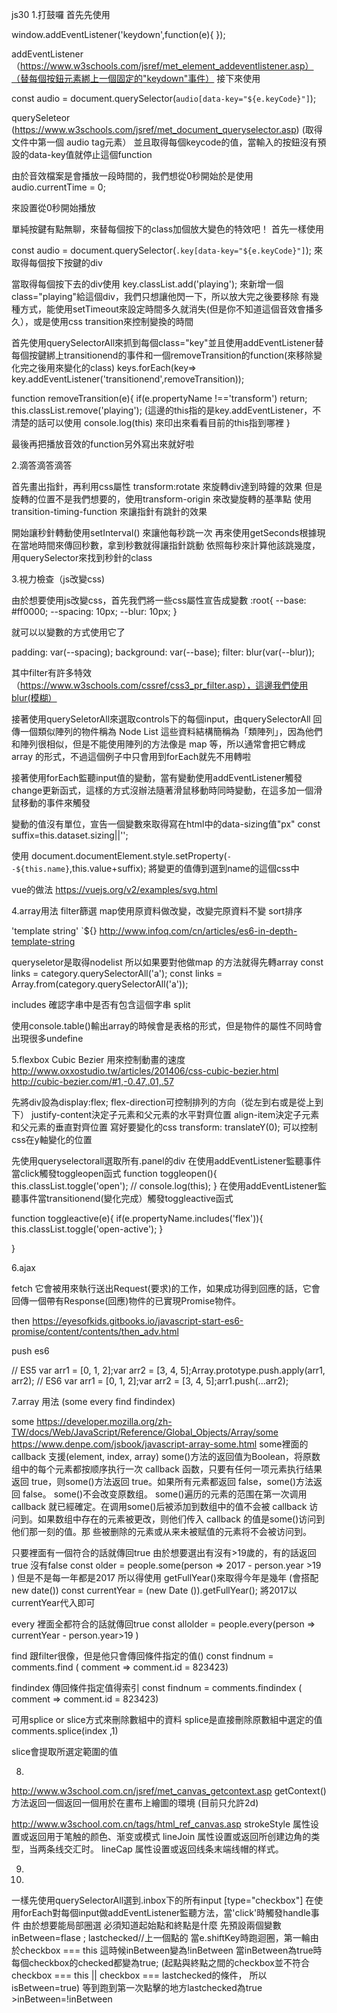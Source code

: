 js30
1.打鼓囉
首先先使用

window.addEventListener('keydown',function(e){
});

addEventListener（https://www.w3schools.com/jsref/met_element_addeventlistener.asp）（替每個按鈕元素綁上一個固定的"keydown"事件）
接下來使用

  const audio = document.querySelector(`audio[data-key="${e.keyCode}"]`);

querySeleteor (https://www.w3schools.com/jsref/met_document_queryselector.asp)
(取得文件中第一個 audio tag元素）
並且取得每個keycode的值，當輸入的按鈕沒有預設的data-key值就停止這個function

由於音效檔案是會播放一段時間的，我們想從0秒開始於是使用
audio.currentTime = 0;

來設置從0秒開始播放

單純按鍵有點無聊，來替每個按下的class加個放大變色的特效吧！
首先一樣使用

  const audio = document.querySelector(`.key[data-key="${e.keyCode}"]`);
來取得每個按下按鍵的div

當取得每個按下去的div使用
key.classList.add('playing');
來新增一個class="playing"給這個div，我們只想讓他閃一下，所以放大完之後要移除
有幾種方式，能使用setTimeout來設定時間多久就消失(但是你不知道這個音效會播多久），或是使用css transition來控制變換的時間

首先使用querySelectorAll來抓到每個class="key"並且使用addEventListener替每個按鍵綁上transitionend的事件和一個removeTransition的function(來移除變化完之後用來變化的class)
keys.forEach(key=> key.addEventListener('transitionend',removeTransition));

function removeTransition(e){
  if(e.propertyName !=='transform') return;
  this.classList.remove('playing');
  (這邊的this指的是key.addEventListener，不清楚的話可以使用
  console.log(this) 來印出來看看目前的this指到哪裡
}

最後再把播放音效的function另外寫出來就好啦


2.滴答滴答滴答

首先畫出指針，再利用css屬性 transform:rotate 來旋轉div達到時鐘的效果
但是旋轉的位置不是我們想要的，使用transform-origin 來改變旋轉的基準點
使用 transition-timing-function 來讓指針有跳針的效果

開始讓秒針轉動使用setInterval() 來讓他每秒跳一次
再來使用getSeconds根據現在當地時間來傳回秒數，拿到秒數就得讓指針跳動
依照每秒來計算他該跳幾度，用querySelector來找到秒針的class


3.視力檢查（js改變css)

由於想要使用js改變css，首先我們將一些css屬性宣告成變數
  :root{
      --base:  #ff0000;
      --spacing: 10px;
      --blur: 10px;
    }

 就可以以變數的方式使用它了

   padding: var(--spacing);
    background: var(--base);
    filter: blur(var(--blur));

其中filter有許多特效（https://www.w3schools.com/cssref/css3_pr_filter.asp），這邊我們使用blur(模糊）

接著使用querySeletorAll來選取controls下的每個input，由querySelectorAll 回傳一個類似陣列的物件稱為 Node List 這些資料結構簡稱為「類陣列」，因為他們和陣列很相似，但是不能使用陣列的方法像是 map 等，所以通常會把它轉成array 的形式，不過這個例子中只會用到forEach就先不用轉啦

接著使用forEach監聽input值的變動，當有變動使用addEventListener觸發change更新函式，這樣的方式沒辦法隨著滑鼠移動時同時變動，在這多加一個滑鼠移動的事件來觸發

變動的值沒有單位，宣告一個變數來取得寫在html中的data-sizing值"px"
   const suffix=this.dataset.sizing||'';

使用
   document.documentElement.style.setProperty(`--${this.name}`,this.value+suffix);
將變更的值傳到選到name的這個css中

vue的做法
https://vuejs.org/v2/examples/svg.html


4.array用法
filter篩選
map使用原資料做改變，改變完原資料不變
sort排序

'template string'   `${}
http://www.infoq.com/cn/articles/es6-in-depth-template-string

queryseletor是取得nodelist 所以如果要對他做map 的方法就得先轉array
  const links = category.querySelectorAll('a');
  const links = Array.from(category.querySelectorAll('a'));

includes  確認字串中是否有包含這個字串
split

使用console.table()輸出array的時候會是表格的形式，但是物件的屬性不同時會出現很多undefine

5.flexbox
Cubic Bezier 用來控制動畫的速度
http://www.oxxostudio.tw/articles/201406/css-cubic-bezier.html
http://cubic-bezier.com/#1,-0.47,.01,.57

先將div設為display:flex;
flex-direction可控制排列的方向（從左到右或是從上到下）
justify-content決定子元素和父元素的水平對齊位置
align-item決定子元素和父元素的垂直對齊位置
寫好要變化的css
 transform: translateY(0); 可以控制css在y軸變化的位置

 先使用queryselectorall選取所有.panel的div
 在使用addEventListener監聽事件當click觸發toggleopen函式
  function toggleopen(){
    this.classList.toggle('open');
        // console.log(this);
  }
在使用addEventListener監聽事件當transitionend(變化完成）觸發toggleactive函式

  function toggleactive(e){
    if(e.propertyName.includes('flex')){
      this.classList.toggle('open-active');
    }

  }


6.ajax

fetch
它會被用來執行送出Request(要求)的工作，如果成功得到回應的話，它會回傳一個帶有Response(回應)物件的已實現Promise物件。

then
https://eyesofkids.gitbooks.io/javascript-start-es6-promise/content/contents/then_adv.html

push es6

// ES5
var arr1 = [0, 1, 2];var arr2 = [3, 4, 5];Array.prototype.push.apply(arr1, arr2);
// ES6
var arr1 = [0, 1, 2];var arr2 = [3, 4, 5];arr1.push(...arr2);


7.array 用法  (some every find findindex)

 some
 https://developer.mozilla.org/zh-TW/docs/Web/JavaScript/Reference/Global_Objects/Array/some
 https://www.denpe.com/jsbook/javascript-array-some.html
 some裡面的callback 支援(element, index, array)
 some()方法的返回值为Boolean，将原数组中的每个元素都按顺序执行一次 callback 函数，只要有任何一项元素执行结果返回 true，则some()方法返回 true。如果所有元素都返回 false，some()方法返回 false。
 some()不会改变原数组。
 some()遍历的元素的范围在第一次调用 callback 就已經確定。在调用some()后被添加到数组中的值不会被  callback 访问到。如果数组中存在的元素被更改，则他们传入 callback 的值是some()访问到他们那一刻的值。那 些被删除的元素或从来未被赋值的元素将不会被访问到。

 只要裡面有一個符合的話就傳回true
 由於想要選出有沒有>19歲的，有的話返回true 沒有false
    const older = people.some(person => 2017 - person.year >19 )
  但是不是每一年都是2017 所以得使用 getFullYear()來取得今年是幾年 (會搭配new date())
   const currentYear = (new Date ()).getFullYear();
   將2017以currentYear代入即可

 every
  裡面全都符合的話就傳回true
     const allolder = people.every(person => currentYear - person.year>19 )

 find
  跟filter很像，但是他只會傳回條件指定的值()
     const findnum = comments.find ( comment => comment.id = 823423)

 findindex
  傳回條件指定值得索引
   const findnum = comments.findindex ( comment => comment.id = 823423)

  可用splice or slice方式來刪除數組中的資料
  splice是直接刪除原數組中選定的值
    comments.splice(index ,1)

  slice會提取所選定範圍的值

8.

http://www.w3school.com.cn/jsref/met_canvas_getcontext.asp
getContext() 方法返回一個返回一個用於在畫布上繪圖的環境 (目前只允許2d)

http://www.w3school.com.cn/tags/html_ref_canvas.asp
strokeStyle 属性设置或返回用于笔触的颜色、渐变或模式
lineJoin 属性设置或返回所创建边角的类型，当两条线交汇时。
lineCap 属性设置或返回线条末端线帽的样式。


9.

10.
一樣先使用querySelectorAll選到.inbox下的所有input [type="checkbox"]
在使用forEach對每個input做addEventListener監聽方法，當'click'時觸發handle事件
由於想要能局部圈選 必須知道起始點和終點是什麼
先預設兩個變數inBetween=flase ; lastchecked//上一個點的
當e.shiftKey時跑迴圈，第一輪由於checkbox === this 這時候inBetween變為!inBetween
當inBetween為true時 每個checkbox的checked都變為true;
(起點與終點之間的checkbox並不符合checkbox === this || checkbox === lastchecked的條件，
  所以isBetween=true) 等到跑到第一次點擊的地方lastchecked為true >inBetween=!inBetween
  
